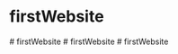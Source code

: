 # firstWebsite
#   f i r s t W e b s i t e  
 #   f i r s t W e b s i t e  
 #   f i r s t W e b s i t e  
 